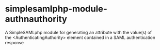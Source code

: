 # simplesamlphp-module-authnauthority
A SimpleSAMLphp module for generating an attribute with the value(s) of the &lt;AuthenticatingAuthority> element contained in a SAML authentication response
